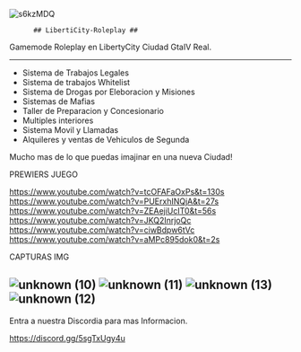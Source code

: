 ![s6kzMDQ](https://user-images.githubusercontent.com/45345955/151704870-d29ea250-3824-432d-a9f6-3773e8a04a4d.png) 
           
          ## LibertiCity-Roleplay ##
Gamemode Roleplay en LibertyCity Ciudad GtaIV Real.

----------------------------------------------------

* Sistema de Trabajos Legales
* Sistema de trabajos Whitelist
* Sistema de Drogas por Eleboracion y Misiones
* Sistemas de Mafias
* Taller de Preparacion y Concesionario
* Multiples interiores
* Sistema Movil y Llamadas
* Alquileres y ventas de Vehiculos de Segunda

Mucho mas de lo que puedas imajinar en una nueva Ciudad!

PREWIERS JUEGO

https://www.youtube.com/watch?v=tcOFAFaOxPs&t=130s
https://www.youtube.com/watch?v=PUErxhINQjA&t=27s
https://www.youtube.com/watch?v=ZEAejiUcIT0&t=56s
https://www.youtube.com/watch?v=JKQ2InrjoQc
https://www.youtube.com/watch?v=ciwBdpw6tVc
https://www.youtube.com/watch?v=aMPc895dok0&t=2s

CAPTURAS IMG

![unknown (10)](https://user-images.githubusercontent.com/45345955/151705046-76473d54-0341-4c93-aba5-218324098763.png)
![unknown (11)](https://user-images.githubusercontent.com/45345955/151705048-e00e00ab-ecb5-412d-be41-5771d679b3e9.png)
![unknown (13)](https://user-images.githubusercontent.com/45345955/151705057-a509dced-06c9-471d-8160-2f2e9b18ea24.png)
![unknown (12)](https://user-images.githubusercontent.com/45345955/151705054-d4630651-e044-4a23-9515-39031f844623.png)
-------------------------------------------------------------

Entra a nuestra Discordia para mas Informacion.

https://discord.gg/5sgTxUgy4u
